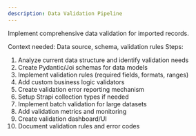 ```yaml
---
description: Data Validation Pipeline
---
```


Implement comprehensive data validation for imported records.

Context needed: Data source, schema, validation rules
Steps:
1. Analyze current data structure and identify validation needs
2. Create Pydantic/Joi schemas for data models
3. Implement validation rules (required fields, formats, ranges)
4. Add custom business logic validators
5. Create validation error reporting mechanism
6. Setup Strapi collection types if needed
7. Implement batch validation for large datasets
8. Add validation metrics and monitoring
9. Create validation dashboard/UI
10. Document validation rules and error codes
